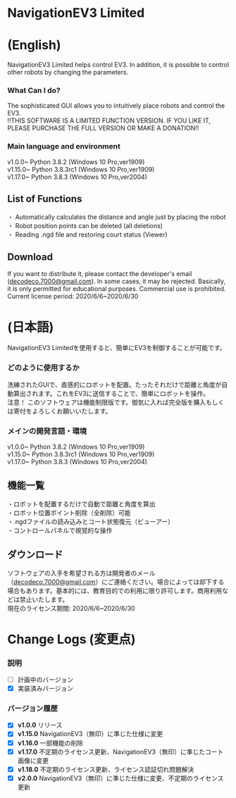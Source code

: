# NavigationEV3 Limited
# (English)
NavigationEV3 Limited helps control EV3. In addition, it is possible to control other robots by changing the parameters.

### What Can I do?  
The sophisticated GUI allows you to intuitively place robots and control the EV3.  
!!THIS SOFTWARE IS A LIMITED FUNCTION VERSION. IF YOU LIKE IT, PLEASE PURCHASE THE FULL VERSION OR MAKE A DONATION!!

### Main language and environment  
v1.0.0~ Python 3.8.2 (Windows 10 Pro,ver1909)  
v1.15.0~ Python 3.8.3rc1 (Windows 10 Pro,ver1909)  
v1.17.0~ Python 3.8.3 (Windows 10 Pro,ver2004)


## List of Functions
・ Automatically calculates the distance and angle just by placing the robot  
・ Robot position points can be deleted (all deletions)  
・ Reading .ngd file and restoring court status (Viewer)  

## Download
If you want to distribute it, please contact the developer's email (decodeco.7000@gmail.com). In some cases, it may be rejected. Basically, it is only permitted for educational purposes. Commercial use is prohibited.  
Current license period: 2020/6/6~2020/6/30


# (日本語)
NavigationEV3 Limitedを使用すると、簡単にEV3を制御することが可能です。

### どのように使用するか  
洗練されたGUIで、直感的にロボットを配置。たったそれだけで距離と角度が自動算出されます。これをEV3に送信することで、簡単にロボットを操作。  
注意！ このソフトウェアは機能制限版です。御気に入れば完全版を購入もしくは寄付をよろしくお願いいたします。

### メインの開発言語・環境  
v1.0.0~ Python 3.8.2 (Windows 10 Pro,ver1909)  
v1.15.0~ Python 3.8.3rc1 (Windows 10 Pro,ver1909)  
v1.17.0~ Python 3.8.3 (Windows 10 Pro,ver2004)

## 機能一覧
・ロボットを配置するだけで自動で距離と角度を算出  
・ロボット位置ポイント削除（全削除）可能    
・.ngdファイルの読み込みとコート状態復元（ビューアー）  
・コントロールパネルで視覚的な操作  

## ダウンロード
ソフトウェアの入手を希望される方は開発者のメール（decodeco.7000@gmail.com）にご連絡ください。場合によっては却下する場合もあります。基本的には、教育目的での利用に限り許可します。商用利用などは禁止いたします。  
現在のライセンス期間: 2020/6/6~2020/6/30


# Change Logs (変更点)  
### 説明
- [ ] 計画中のバージョン
- [x] 実装済みバージョン

### バージョン履歴
- [x] **v1.0.0** リリース
- [x] **v1.15.0** NavigationEV3（無印）に準じた仕様に変更
- [x] **v1.16.0** 一部機能の削除
- [x] **v1.17.0** 不定期のライセンス更新、NavigationEV3（無印）に準じたコート画像に変更
- [x] **v1.18.0** 不定期のライセンス更新、ライセンス認証切れ問題解決
- [x] **v2.0.0** NavigationEV3（無印）に準じた仕様に変更、不定期のライセンス更新
